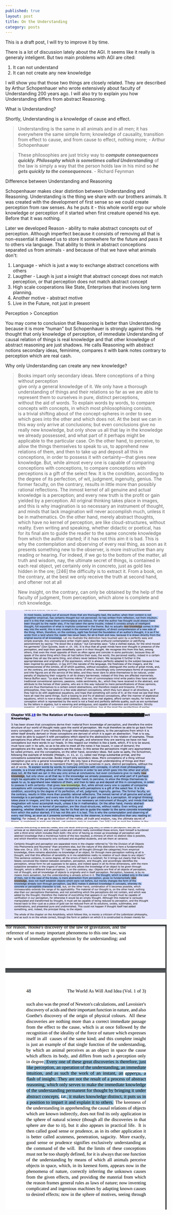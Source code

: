 ```yaml
---
published: true
layout: post
title: On the Understanding
category: posts
---
```


This is a draft post, I will try to improve it by time.

There is a lot of discussion lately about the AGI. It seems like it really is generaly inteligent. But two main problems with AGI are cited: 

1. It can not understand
2. It can not create any new knowledge

I will show you that those two things are closely related. They are described by Arthur Schopenhauer who wrote extensively about faculty of Understanding 200 years ago. I will also try to explain you how Understanding differs from abstract Reasoning.

What is Understanding?

Shortly, Understanding is a knowledge of cause and effect.

> Understanding is the same in all animals and in all men; it has everywhere the same simple form; knowledge of causality, transition from effect to cause, and from cause to effect, nothing more; - Arthur Schopenhauer

> These philosophies are just tricky way to ***compute consequences quickly. Philosophy which is sometimes called Understanding*** of the law is simply a way that the person holds law in his mind so ***he gets quickly to the consequences***. - Richard Feynman


Difference between Understanding and Reasoning

Schopenhauer makes clear distintion between Understanding and Reasoning. Understanding is the thing we share with our brothers animals. It was created  with the development of first sense so we could create perception from raw senses. As he puts it - this whole world ergo our whole knowledge or perception of it started when first creature opened his eye. Before that it was nothing.

Later we developed Reason - ability to make abstract concepts out of perception. Although imperfect because it consists of removing all that is non-essential it allowed us to store it somewhere for the future and pass it to others via language. That ability to think in abstract conceptions separated us from animals - and because of that we have what animals don't:

1. Language - which is just a way to exchange abstract concetions with others
2. Laugther - Laugh is just a insight that abstract concept does not match perception, or that perception does not match abstract concept
3. High scale cooperations like State, Enterprises that involves long term planning.
4. Another motive - abstract motive
5. Live in the Future, not just in present

Perception > Conception

You may come to conclusion that Reasoning is better than Understanding because it is more "human" but Schopenhauer is strongly against this. He thought that only knowledge of perception, of immediate Understanding of causal relation of things is real knowledge and that other knowledge of abstract reasoning are just shadows. He calls Reasoning with abstract notions secondary ideas, feminime, compares it with bank notes contrary to perception which are real cash. 


Why only Understanding can create any new knowledge?
 


> Books impart only secondary ideas. Mere conceptions of a thing without perception  
give only a general knowledge of it. We only have a thorough  
understanding of things and their relations so far as we are able to represent them to ourselves in pure, distinct perceptions,  
without the aid of words. To explain words by words, to compare  
concepts with concepts, in which most philosophising consists,  
is a trivial shifting about of the concept-spheres in order to see  
which goes into the other and which does not. At the best we 
can in this way only arrive at conclusions; but even conclusions
give no really new knowledge, but only show us all that lay
in the knowledge we already possessed, and what part of it
perhaps might be applicable to the particular case. On the other
hand, to perceive, to allow the things themselves to speak to
us, to apprehend new relations of them, and then to take up
and deposit all this in conceptions, in order to possess it with
certainty—that gives new knowledge. But, while almost every
one is capable of comparing conceptions with conceptions, to
compare conceptions with perceptions is a gift of the select few.
It is the condition, according to the degree of its perfection, of
wit, judgment, ingenuity, genius. The former faculty, on the
contrary, results in little more than possibly rational reflections.
The inmost kernel of all genuine and actual knowledge is a
perception; and every new truth is the profit or gain yielded by a
perception. All original thinking takes place in images, and this
is why imagination is so necessary an instrument of thought, and
minds that lack imagination will never accomplish much, unless
it be in mathematics. On the other hand, merely abstract thoughts,
which have no kernel of perception, are like cloud-structures,
without reality. Even writing and speaking, whether didactic or
poetical, has for its final aim to guide the reader to the same
concrete knowledge from which the author started; if it has not
this aim it is bad. This is why the contemplation and observing
of every real thing, as soon as it presents something new to the
observer, is more instructive than any reading or hearing. For
indeed, if we go to the bottom of the matter, all truth and wisdom,
nay, the ultimate secret of things, is contained in each real object,
yet certainly only in concreto, just as gold lies hidden in the ore; [246]
the difficulty is to extract it. From a book, on the contrary, at the
best we only receive the truth at second hand, and oftener not at
all

> New insight, on the contrary, can only be obtained by the help of the faculty of judgment, from perception, which alone is complete and rich knowledge.

![SOP](https://raw.githubusercontent.com/aleksandar-b/blog/gh-pages/_posts/Fnf_kHMXwBcKHi7.jpeg)

![SOP](https://raw.githubusercontent.com/aleksandar-b/blog/gh-pages/_posts/Fnf_o7xXwAkI1OC.jpeg)

![SOP](https://raw.githubusercontent.com/aleksandar-b/blog/gh-pages/_posts//Fnf_o7zXwAwr4XS.jpeg)

![SOP](https://raw.githubusercontent.com/aleksandar-b/blog/gh-pages/_posts/FsVOzO8WIAAs3lZ.png)






